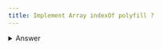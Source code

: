 ```yaml
---
title: Implement Array indexOf polyfill ?
---
```


<details>
    <summary>Answer</summary>
	
```js
Array.prototype.indexOfImpl = function (value) {
	for (let i = 0; i < this.length; i++) {
		if (this[i] === value) {
			return i
		}
	}
	return -1
}
```
</details>
